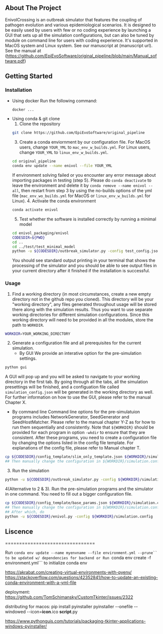 ## About The Project

EnivolCrossing is an outbreak simulator that features the coupling of pathogen evolution and various epidemiological scenarios. It is designed to be easily used by users with few or no coding experience by launching a GUI that sets up all the simulation configurations, but can also be tuned by module on command line for users with coding experience. It's supported in MacOS system and Linux system.
See our manuscript at (manuscript url).
See the manual at (https://github.com/EpiEvoSoftware/original_pipeline/blob/main/Manual_software.pdf)

## Getting Started
### Installation
* Using docker
  Run the following command:
  ```sh
  docker ...
  ```
* Using conda & git clone
  1. Clone the repository
  ```sh
  git clone https://github.com/EpiEvoSoftware/original_pipeline
  ```
  3. Create a conda enviornment by our configuration file. For MacOS users, change `YOUR_YML` to `mac_env_w_builds.yml`. For Linux users, change `YOUR_YML` to `linux_env_w_builds.yml`.
  ```sh
  cd original_pipeline
  conda env update --name enivol --file YOUR_YML
  ```
  If environment solving failed or you encounter any error message about importing packages in testing (step 5). Please do `conda deactivate` to leave the environment and delete it by `conda remove --name enivol --all`, then restart from step 3 by using the no-builds options of the yml file (`mac_env_wo_builds.yml` for MacOS or `linux_env_w_builds.yml` for Linux).
  4. Activate the conda environment
  ```sh
  conda activate enivol
  ```
  5. Test whether the software is installed correctly by running a minimal model
  ```sh
  cd enivol_packaging/enivol
  CODESDIR=${PWD}
  cd ..
  cd ../test/test_minimal_model
  python -u ${CODESDIR}/outbreak_simulator.py -config test_config.json
  ```
  You should see standard output printing in your terminal that shows the processing of the simulator and you should be able to see output files in your current directory after it finished if the installation is successful.

### Usage
1. Find a working directory (in most circumstances, create a new empty directory not in the github repo you cloned). This directory will be your "working directory", any files generated throughout usage will be stored there along with the simulation results. Thus you want to use separate working directories for different simulation configurations. Since this working directory will need to be provided in all the modules, store the path to `WORKDIR`.
```sh
WORKDIR=YOUR_WORKING_DIRECTORY
```
2. Generate a configuration file and all prerequisites for the current simulation.
   * By GUI
   We provide an interative option for the pre-simulation settings.
  ```sh
  python gui
  ```
  A GUI will pop up and you will be asked to navigate to your working directory in the first tab. By going through all the tabs, all the simulation presettings will be finished, and a configuation file called `simulation_config.json` will be generated in the working directory as well. For further information on how to use the GUI, please refer to the manual Chapter X.
   * By command line
  Command line options for the pre-simulatuion programs includes NetworkGenerator, SeedGenerator and SeedHostMatcher. Please refer to the manual chapter Y-Z as for how to run them sequentially and consistently. Note that `${WORKDIR}` should be provided for each program in option `-wkdir` to ensure that they are consistent. After these programs, you need to create a configuration file by changing the options listed in the config file template. For explanations of the config file, please refer to Manual chapter T.
```sh
cp ${CODESDIR}/config_template/slim_only_template.json ${WORKDIR}/simulation.config
## Then manually change the configuration in ${WORKDIR}/simulation.config.
```
3. Run the simulation
```sh
python -u ${CODESDIR}/outbreak_simulator.py -config ${WORKDIR}/simulation.config
```

4(Alternative to 2 & 3). Run the pre-simulation programs and the simulator in one command. You need to fill out a bigger configuration file.
```sh
cp ${CODESDIR}/config_template/base_params.json ${WORKDIR}/simulation.config
## Then manually change the configuration in ${WORKDIR}/simulation.config.
## After which, do
python -u ${CODESDIR}/enivol.py -config ${WORKDIR}/simulation.config
```

## Liscence











================================

Run ```conda env update --name myenvname --file environment.yml --prune`` to be updated w/ dependencies for backend
or
Run ```conda env create -f environment.yml``` to initialize conda env

https://akrabat.com/creating-virtual-environments-with-pyenv/
https://stackoverflow.com/questions/42352841/how-to-update-an-existing-conda-environment-with-a-yml-file


deployment: https://github.com/TomSchimansky/CustomTkinter/issues/2322


distributing for macos:
pip install pyinstaller
pyinstaller --onefile --windowed --icon=__icon__.ico __script__.py

https://www.pythonguis.com/tutorials/packaging-tkinter-applications-windows-pyinstaller/
